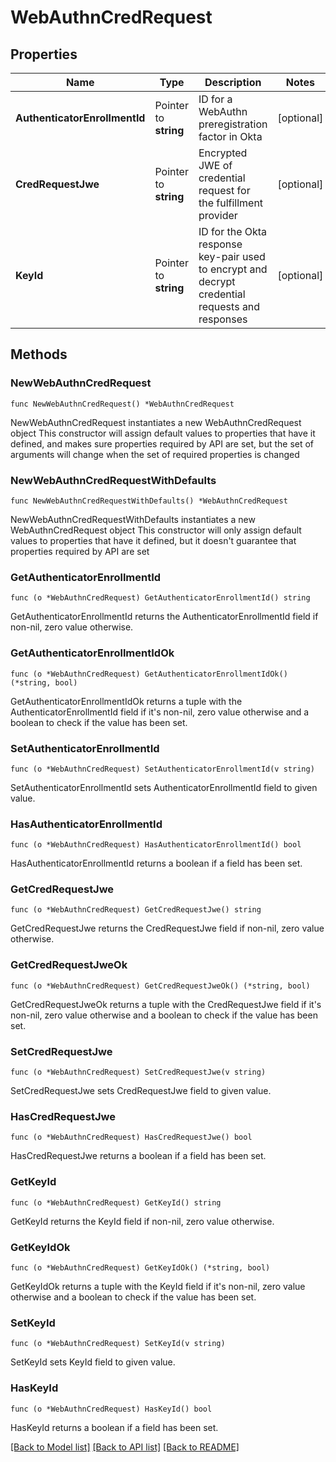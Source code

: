 # WebAuthnCredRequest

## Properties

Name | Type | Description | Notes
------------ | ------------- | ------------- | -------------
**AuthenticatorEnrollmentId** | Pointer to **string** | ID for a WebAuthn preregistration factor in Okta | [optional] 
**CredRequestJwe** | Pointer to **string** | Encrypted JWE of credential request for the fulfillment provider | [optional] 
**KeyId** | Pointer to **string** | ID for the Okta response key-pair used to encrypt and decrypt credential requests and responses | [optional] 

## Methods

### NewWebAuthnCredRequest

`func NewWebAuthnCredRequest() *WebAuthnCredRequest`

NewWebAuthnCredRequest instantiates a new WebAuthnCredRequest object
This constructor will assign default values to properties that have it defined,
and makes sure properties required by API are set, but the set of arguments
will change when the set of required properties is changed

### NewWebAuthnCredRequestWithDefaults

`func NewWebAuthnCredRequestWithDefaults() *WebAuthnCredRequest`

NewWebAuthnCredRequestWithDefaults instantiates a new WebAuthnCredRequest object
This constructor will only assign default values to properties that have it defined,
but it doesn't guarantee that properties required by API are set

### GetAuthenticatorEnrollmentId

`func (o *WebAuthnCredRequest) GetAuthenticatorEnrollmentId() string`

GetAuthenticatorEnrollmentId returns the AuthenticatorEnrollmentId field if non-nil, zero value otherwise.

### GetAuthenticatorEnrollmentIdOk

`func (o *WebAuthnCredRequest) GetAuthenticatorEnrollmentIdOk() (*string, bool)`

GetAuthenticatorEnrollmentIdOk returns a tuple with the AuthenticatorEnrollmentId field if it's non-nil, zero value otherwise
and a boolean to check if the value has been set.

### SetAuthenticatorEnrollmentId

`func (o *WebAuthnCredRequest) SetAuthenticatorEnrollmentId(v string)`

SetAuthenticatorEnrollmentId sets AuthenticatorEnrollmentId field to given value.

### HasAuthenticatorEnrollmentId

`func (o *WebAuthnCredRequest) HasAuthenticatorEnrollmentId() bool`

HasAuthenticatorEnrollmentId returns a boolean if a field has been set.

### GetCredRequestJwe

`func (o *WebAuthnCredRequest) GetCredRequestJwe() string`

GetCredRequestJwe returns the CredRequestJwe field if non-nil, zero value otherwise.

### GetCredRequestJweOk

`func (o *WebAuthnCredRequest) GetCredRequestJweOk() (*string, bool)`

GetCredRequestJweOk returns a tuple with the CredRequestJwe field if it's non-nil, zero value otherwise
and a boolean to check if the value has been set.

### SetCredRequestJwe

`func (o *WebAuthnCredRequest) SetCredRequestJwe(v string)`

SetCredRequestJwe sets CredRequestJwe field to given value.

### HasCredRequestJwe

`func (o *WebAuthnCredRequest) HasCredRequestJwe() bool`

HasCredRequestJwe returns a boolean if a field has been set.

### GetKeyId

`func (o *WebAuthnCredRequest) GetKeyId() string`

GetKeyId returns the KeyId field if non-nil, zero value otherwise.

### GetKeyIdOk

`func (o *WebAuthnCredRequest) GetKeyIdOk() (*string, bool)`

GetKeyIdOk returns a tuple with the KeyId field if it's non-nil, zero value otherwise
and a boolean to check if the value has been set.

### SetKeyId

`func (o *WebAuthnCredRequest) SetKeyId(v string)`

SetKeyId sets KeyId field to given value.

### HasKeyId

`func (o *WebAuthnCredRequest) HasKeyId() bool`

HasKeyId returns a boolean if a field has been set.


[[Back to Model list]](../README.md#documentation-for-models) [[Back to API list]](../README.md#documentation-for-api-endpoints) [[Back to README]](../README.md)



